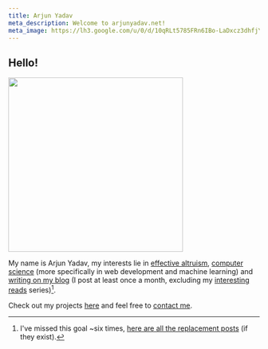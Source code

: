 ```yaml
---
title: Arjun Yadav
meta_description: Welcome to arjunyadav.net!
meta_image: https://lh3.google.com/u/0/d/10qRLt5785FRn6IBo-LaDxcz3dhfjYtaK=w2880-h1528-iv1
---
```


## Hello!

<img src="/Arjun.png" height="350px" />

My name is Arjun Yadav, my interests lie in [effective altruism](/blog/what-is-effective-altruism), [computer science](https://github.com/y-arjun-y) (more specifically in web development and machine learning) and [writing on my blog](/blog/) (I post at least once a month, excluding my [interesting reads](/interesting-reads/) series)[^1].

Check out my projects [here](/projects/) and feel free to [contact me](https://www.bettermailto.com/user/620278e0561f820009d840d2).

[^1]: I've missed this goal ~six times, [here are all the replacement posts](/replacement-posts/) (if they exist).
